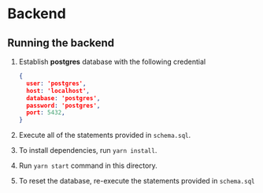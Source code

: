 # Backend

## Running the backend

1. Establish **postgres** database with the following credential

   ```json
   {
     user: 'postgres',
     host: 'localhost',
     database: 'postgres',
     password: 'postgres',
     port: 5432,
   }
   ```

2. Execute all of the statements provided in `schema.sql`.

3. To install dependencies, run `yarn install`.

4. Run `yarn start` command in this directory.

5. To reset the database, re-execute the statements provided in `schema.sql`

    